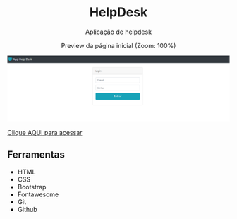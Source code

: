 <h1 align="center"> HelpDesk </h1>

<p align="center">Aplicação de helpdesk</p>

<p align="center">Preview da página inicial (Zoom: 100%)</p>
<img src="/public/HelpDesk-preview.png">

[Clique AQUI para acessar](https://nepht022.github.io/HelpDesk/public/index.php)

## Ferramentas

- HTML
- CSS
- Bootstrap
- Fontawesome
- Git
- Github
